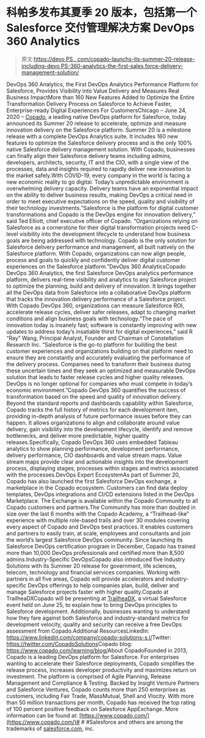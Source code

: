 # 科帕多发布其夏季 20 版本，包括第一个 Salesforce 交付管理解决方案 DevOps 360 Analytics

> 原文:[https://devo PS . com/copado-launchs-its-summer-20-release-including-devo PS-360-analytics-the-first-sales force-delivery-management-solution/](https://devops.com/copado-launches-its-summer-20-release-including-devops-360-analytics-the-first-salesforce-delivery-management-solution/)

DevOps 360 Analytics, the First DevOps Analytics Performance Platform for Salesforce, Provides Visibility into Value Delivery and Measures Real Business ImpactMore than 160 New Features Added to Optimize the Entire Transformation Delivery Process on Salesforce to Achieve Faster, Enterprise-ready Digital Experiences For CustomersChicago – June 24, 2020 – [Copado](https://www.copado.com/), a leading native DevOps platform for Salesforce, today announced its Summer 20 release to accelerate, optimize and measure innovation delivery on the Salesforce platform. Summer 20 is a milestone release with a complete DevOps Analytics suite. It includes 160 new features to optimize the Salesforce delivery process and is the only 100% native Salesforce delivery management solution. With Copado, businesses can finally align their Salesforce delivery teams including admins, developers, architects, security, IT and the CIO, with a single view of the processes, data and insights required to rapidly deliver new innovation to the market safely.With COVID-19, every company in the world is facing a new economic reality to go digital. Today’s unpredictable environment is overwhelming delivery capacity. Delivery teams have an exponential impact on the ability to deliver business results, making DevOps a critical need in order to meet executive expectations on the speed, quality and visibility of their technology investments.“Salesforce is the platform for digital customer transformations and Copado is the DevOps engine for innovation delivery,” said Ted Elliott, chief executive officer of Copado. “Organizations relying on Salesforce as a cornerstone for their digital transformation projects need C-level visibility into the development lifecycle to understand how business goals are being addressed with technology. Copado is the only solution for Salesforce delivery performance and management, all built natively on the Salesforce platform. With Copado, organizations can now align people, process and goals to quickly and confidently deliver digital customer experiences on the Salesforce platform.”DevOps 360 AnalyticsCopado DevOps 360 Analytics, the first Salesforce DevOps analytics performance platform, delivers real-time visibility and analytics to any Salesforce project to optimize the planning, build and delivery of innovation. It brings together all the DevOps data from Salesforce into a collaborative DevOps platform that tracks the innovation delivery performance of a Salesforce project. With Copado DevOps 360, organizations can measure Salesforce ROI, accelerate release cycles, deliver safer releases, adapt to changing market conditions and align business goals with technology.“The pace of innovation today is insanely fast; software is constantly improving with new updates to address today’s insatiable thirst for digital experiences,” said R “Ray” Wang, Principal Analyst, Founder and Chairman of Constellation Research Inc. “Salesforce is the go-to platform for building the best customer experiences and organizations building on that platform need to ensure they are constantly and accurately evaluating the performance of the delivery process. Companies need to transform their business during these uncertain times and they seek an optimized and measurable DevOps solution that leads to faster release cycles and higher quality releases. DevOps is no longer optional for companies who must compete in today’s economic environment.”Copado DevOps 360 quantifies the success of transformation based on the speed and quality of innovation delivery. Beyond the standard reports and dashboards capability within Salesforce, Copado tracks the full history of metrics for each development item, providing in-depth analysis of future performance issues before they can happen. It allows organizations to align and collaborate around value delivery, gain visibility into the development lifecycle, identify and remove bottlenecks, and deliver more predictable, higher quality releases.Specifically, Copado DevOps 360 uses embedded Tableau analytics to show planning performance, development performance, delivery performance, CIO dashboards and value stream maps. Value stream maps provide clear and actionable insights into the development process, displaying stages, processes within stages and metrics associated with the processes.DevOps Expert EcosystemAs part of Summer 20, Copado has also launched the first Salesforce DevOps exchange, a marketplace in the Copado ecosystem. Customers can find data deploy templates, DevOps integrations and CI/CD extensions listed in the DevOps Marketplace. The Exchange is available within the Copado Community to all Copado customers and partners.The Community has more than doubled in size over the last 6 months with the Copado Academy, a “Trailhead-like” experience with multiple role-based trails and over 30 modules covering every aspect of Copado and DevOps best practices. It enables customers and partners to easily train, at scale, employees and consultants and join the world’s largest Salesforce DevOps community. Since launching its Salesforce DevOps certification program in December, Copado has trained more than 10,000 DevOps professionals and certified more than 8,500 admins.Industry-Specific DevOpsCopado also introduced five Industry Solutions with its Summer 20 release for government, life sciences, telecom, technology and financial services companies. Working with partners in all five areas, Copado will provide accelerators and industry-specific DevOps offerings to help companies plan, build, deliver and manage Salesforce projects faster with higher quality.Copado at TrailheaDXCopado will be presenting at [TrailheaDX](https://www.salesforce.com/trailheadx/), a virtual Salesforce event held on June 25, to explain how to bring DevOps principles to Salesforce development. Additionally, businesses wanting to understand how they fare against both Salesforce and industry-standard metrics for development velocity, quality and security can receive a free DevOps assessment from Copado.Additional ResourcesLinkedIn: [https://www.linkedin.com/<wbr>company/copado-solutions-s.l/](https://www.linkedin.com/company/copado-solutions-s.l/)Twitter: [https://twitter.com/<wbr>CopadoSolutions](https://twitter.com/CopadoSolutions)Copado blog: [https://www.copado.com/<wbr>learning/blog/](https://www.copado.com/learning/blog/)About CopadoFounded in 2013, Copado is a leading DevOps platform for Salesforce. For enterprises wanting to accelerate their Salesforce deployments, Copado simplifies the release process, increases developer productivity and maximizes return on investment. The platform is comprised of Agile Planning, Release Management and Compliance & Testing. Backed by Insight Venture Partners and Salesforce Ventures, Copado counts more than 250 enterprises as customers, including Fair Trade, MassMutual, Shell and Vlocity. With more than 50 million transactions per month, Copado has received the top rating of 100 percent positive feedback on Salesforce AppExchange. More information can be found at: [https://www.copado.com/](https://www.copado.com/)# # #Salesforce and others are among the trademarks of [salesforce.com](https://salesforce.com/), inc.